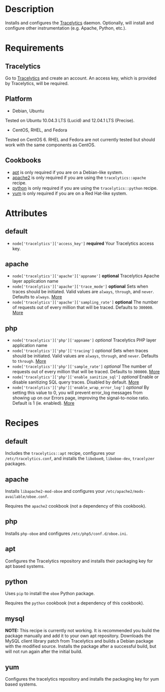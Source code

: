 Description
===========

Installs and configures the [Tracelytics](http://www.tracelytics.com/) daemon. Optionally, will install and configure other instrumentation (e.g. Apache, Python, etc.).

Requirements
============

Tracelytics
-----------

Go to [Tracelytics](http://www.tracelytics.com/) and create an account. An access key, which is provided by Tracelytics, will be required.

Platform
--------

* Debian, Ubuntu

Tested on Ubuntu 10.04.3 LTS (Lucid) and 12.04.1 LTS (Precise).

* CentOS, RHEL, and Fedora

Tested on CentOS 6. RHEL and Fedora are not currently tested but should work with the same components as CentOS.

Cookbooks
---------

* [apt](https://github.com/opscode-cookbooks/apt) is only required if you are on a Debian-like system.
* [apache2](https://github.com/opscode-cookbooks/apache2) is only required if you are using the `tracelytics::apache` recipe.
* [python](https://github.com/opscode-cookbooks/python) is only required if you are using the `tracelytics::python` recipe.
* [yum](https://github.com/opscode-cookbooks/yum) is only required if you are on a Red Hat-like system.

Attributes
==========

default
-------

* `node['tracelytics']['access_key']` **required** Your Tracelytics access key.

apache
------
* `node['tracelytics']['apache']['appname']` **optional** Tracelytics Apache layer application name
* `node['tracelytics']['apache']['trace_mode']` **optional** Sets when traces should be initiated. Valid values are `always`, `through`, and `never`. Defaults to `always`. [More](http://support.tracelytics.com/kb/configuration/configuring-apache)
* `node['tracelytics']['apache']['sampling_rate']` **optional** The number of requests out of every million that will be traced. Defaults to `300000`. [More](http://support.tracelytics.com/kb/configuration/configuring-apache)

php
---
* `node['tracelytics']['php']['appname']` *optional* Tracelytics PHP layer application name
* `node['tracelytics']['php']['tracing']` *optional* Sets when traces should be initiated. Valid values are `always`, `through`, and `never`. Defaults to `through`. [More](http://support.tv.appneta.com/kb/php/custom-instrumenting-php-apps#configuration-options)
* `node['tracelytics']['php']['sample_rate']` *optional* The number of requests out of every million that will be traced. Defaults to `300000`. [More](http://support.tv.appneta.com/kb/php/custom-instrumenting-php-apps#configuration-options)
* `node['tracelytics']['php']['enable_sanitize_sql']` *optional* Enable or disable sanitizing SQL query traces. Disabled by default. [More](http://support.tv.appneta.com/kb/php/custom-instrumenting-php-apps#configuration-options)
* `node['tracelytics']['php']['enable_wrap_error_log']` *optional* By setting this value to 0, you will prevent error_log messages from showing up on our Errors page, improving the signal-to-noise ratio. Default is 1 (ie. enabled). [More](http://support.tv.appneta.com/kb/php/custom-instrumenting-php-apps#configuration-options)

Recipes
=======

default
-------

Includes the `tracelytics::apt` recipe, configures your `/etc/tracelytics.conf`, and installs the `liboboe0`, `liboboe-dev`, `tracelyzer` packages.

apache
------

Installs `libapache2-mod-oboe` and configures your `/etc/apache2/mods-available/oboe.conf`.

Requires the `apache2` cookbook (not a dependency of this cookbook).

php
---

Installs `php-oboe` and configures `/etc/php5/conf.d/oboe.ini`. 

apt
---

Configures the Tracelytics repository and installs their packaging key for apt based systems.

python
------

Uses `pip` to install the `oboe` Python package.

Requires the `python` cookbook (not a dependency of this cookbook).

mysql
-----

**NOTE:** This recipe is currently not working. It is recommended you build the package manually and add it to your own apt repository. Downloads the MySQL client library patch from Tracelytics and builds a Debian package with the modified source. Installs the package after a successful build, but will not run again after the initial build.

yum
---

Configures the tracelytics repository and installs the packaging key for yum based systems.
